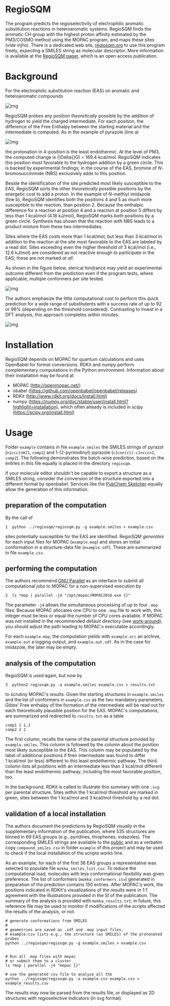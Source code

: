 

# RegioSQM

The program predicts the regioselectivity of electrophilic aromatic
substitution reactions in heteroaromatic systems. RegioSQM finds the
aromatic CH group with the highest proton affinity estimated by the
PM3/COSMO method using the MOPAC program, and maps these sites (*vide
infra*).  There is a dedicated web site, [regiosqm.org](http://regiosqm.org) to use this
program freely, expecting a SMILES string as molecular descriptor.
More information is available at the [RegioSQM paper](https://doi.org/10.1039/C7SC04156J), which is an open
access publication.


# Background

For the electrophilic substitution reaction (EAS) on aromatic and
heteroaromatic compounds

![img](./doc_support/scheme_1_050.png)

RegioSQM probes any position *theoretically* possible by the addition
of hydrogen to yield the charged intermediate.  For each position, the
difference of the Free Enthalpy between the starting material and the
intermediate is computed.  As in the example of pyrazole (line a)

![img](./doc_support/figure_1_050.png)

the protonation in 4-position is the least endothermic.  At the level
of PM3, the computed change is \(\Delta{}G\) = 169.4 kcal/mol.  RegioSQM
indicates this position most favorable to the hydrogen addition by a
green circle.  This is backed by experimental findings; in the course
of the EAS, bromine of *N*-bromosuccinimide (NBS) exclusively adds to
this position.

Beside the identification of the site predicted most likely
susceptible to the EAS, RegioSQM sorts the other *theoretically*
possible positions by the energetic cost to add a proton.  In the
example of *N*-methlyl imidazole (line b), RegioSQM identifies both
the positions 4 and 5 as much more susceptible to the reaction, than
position 2.  Because the enthalpic difference for a reaction at
position 4 and a reaction at position 5 differs by less than
1 kcal/mol (4.18 kJ/mol), RegioSQM marks both positions by a green
circle.  Synthesis has shown that the reaction with NBS leads to a
product mixture from these two intermediates.

Sites where the EAS costs more than 1 kcal/mol, but less than
3 kcal/mol in addition to the reaction at the site most favorable to
the EAS are labeled by a read dot.  Sites exceeding even the higher
threshold of 3 kcal/mol (i.e., 12.6 kJ/mol) are considered as not
reactive enough to participate in the EAS; these are not marked *at
all*.

As shown in the figure below, sterical hindrance may yield an
experimental outcome different from the prediction even if the program
tests, where applicable, multiple conformers per site tested.

![img](./doc_support/figure_4_050.png)

The authors emphasize the little computational cost to perform this
quick prediction for a wide range of substitutents with a success rate
of up to 92 or 96% (depending on the threshold considered).
Contrasting to invest in a DFT analysis, this approach completes
within minutes.

![img](./doc_support/figure_3_050.png)


# Installation

RegioSQM depends on MOPAC for quantum calculations and uses OpenBabel
for format conversions.  RDKit and numpy perform complementary
computations in the Python environment.  Information about their
installation may be found at

-   MOPAC (<http://openmopac.net/>)
-   obabel (<https://github.com/openbabel/openbabel/releases>)
-   RDKit (<http://www.rdkit.org/docs/Install.html>)
-   numpy
    (<https://numpy.org/doc/stable/user/install.html?highlight=installation>),
    which often already is included in scipy
    (<https://scipy.org/install.html>)


# Usage

Folder `example` contains in file `example.smiles` the SMILES strings
of pyrazol (`n1ccc[nH]1`, `comp1`) and 1-(2-pyrimidinyl)-pyrazole
(`c1cnn(c1)-c1ncccn1`, `comp2`).  The following demonstrates the
batch-wise prediction, based on the entries in this file equally is
placed in the directory `regiosqm`.

If your molecule editor shouldn't be capable to export a structure as
a SMILES string, consider the conversion of the structure exported
into a different format by openbabel.  Services like the [PubChem
Sketcher](https://pubchem.ncbi.nlm.nih.gov/edit3/index.html) equally allow the generation of this information.


## preparation of the computation

By the call of

    1  python ../regiosqm/regiosqm.py -g example.smiles > example.csv

sites potentially susceptible for the EAS are identified.  RegioSQM
*generates* for each input files for MOPAC (`example.mop`) and
stores an initial conformation in a structure-data file
(`example.sdf`).  These are summarized in file `example.csv`.


## performing the computation

The authors recommend [GNU Parallel](https://www.gnu.org/software/parallel/) as an interface to submit all
computational jobs to MOPAC for a non-supervised execution by

    2  ls *mop | parallel -j4 "/opt/mopac/MOPAC2016.exe {}"

The parameter `-j4` allows the simultaneous processing of up to
four `.mop` files.  Because MOPAC allocates one CPU to one `.mop`
file to work with, this integer must be less or equal the number of
CPU cores available.  If MOPAC was not installed in the recommended
default directory (see [work-around](http://openmopac.net/Manual/trouble_shooting.html#default%20location)), you should adjust the path
leading to MOPAC's executable accordingly.

For each `example.mop`, the computation yields with `example.arc`
an archive, `example.out` a logging output, and `example.out.sdf`.
As in the case for imidazole, the later may be empty.


## analysis of the computation

RegioSQM is used again, but now by

    3  python2 regiosqm.py -a example.smiles example.csv > results.txt

to scrutiny MOPAC's results.  Given the starting structures in
`example.smiles` and the list of conformers in `example.csv` as the
two mandatory parameters, Gibbs' Free enthalpy of the formation of
the intermediate will be read out for each theoretically plausible
position for the EAS.  MOPAC's computations, are summarized and
redirected to `results.txt` as a table

    comp1 1 1,3
    comp2 2 2

The first column, recalls the name of the parental structure
provided by `example.smiles`.  This column is followed by the
column about the position most likely susceptible to the EAS.  This
column may be populated by the label of additional positions if
their intermediate was found to differ 1 kcal/mol (or less)
different to this least endothermic pathway.  The third column
lists all positions with an intermediate less than 3 kcal/mol
different than the least endothermic pathway, including the most
favorable position, too.

In the background, RDKit is called to illustrate this summary with
one `.svg` per parental structure.  Sites within the 1 kcal/mol
threshold are marked in green, sites between the 1 kcal/mol and
3 kcal/mol threshold by a red dot.


## validation of a local installation

The authors document the predictions by RegioSQM visually in the
supplementary information of the publication, where 535 structures
are binned in 69 EAS groups (e.g., pyridines, thiophenes,
indazoles).  The corresponding SMILES strings are available to the
[public](https://github.com/jensengroup/RegioSQM) and as a verbatim copy `compound_smiles.csv` in folder
`example` of this project and may be used to check if the local
installation of the scripts works fine.

As an example, for each of the first 36 EAS groups a representative
was selected to populate file `mokka_smiles_list.csv`.  To reduce
the computational load, molecules with less conformational
flexibility was given preference.  The list of conformers
(`mokka_conformers.csv`) generated in preparation of the prediction
contains 150 entries.  After MOPAC's work, the positions indicated
in RDKit's visualizations of the results were in 1:1 agreement with
the illustrations provided in the SI of the publication.  The
summary of the analysis is provided with `mokka_results.txt`; in
future, this reference file may be used to monitor if modifications
of the scripts affected the results of the analysis, or not.

    # generate conformations from SMILES
    #
    # geometries are saved as .sdf and .mop input files,
    # example.csv lists e.g., the structure (as SMILES) of the protonated probes
    python ../regiosqm/regiosqm.py -g example.smiles > example.csv
    
    
    # Run all .mop files with mopac
    # or submit them to a cluster
    ls *mop | parallel -j4 "mopac {}"
    
    # use the generated csv file to analyze all the 
    python ../regiosqm/regiosqm.py -a example.csv example.csv > example_results.csv

The results may now be parsed from the results file, or displayed as
2D structures with regioselective indicators (in svg format).

